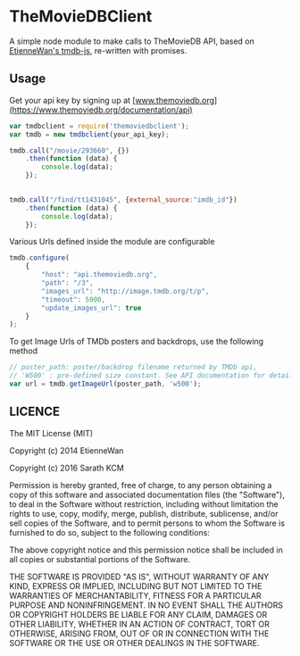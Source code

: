 TheMovieDBClient
=======

A simple node module to make calls to TheMovieDB API, based on [EtienneWan's tmdb-js](https://github.com/EtienneWan/tmdb-js), re-written with promises. 

Usage
-----------

Get your api key by signing up at [www.themoviedb.org](https://www.themoviedb.org/documentation/api)

```javascript
var tmdbclient = require('themoviedbclient');
var tmdb = new tmdbclient(your_api_key);

tmdb.call("/movie/293660", {})
    .then(function (data) {
        console.log(data);
    });
    

tmdb.call("/find/tt1431045", {external_source:"imdb_id"})
    .then(function (data) {
        console.log(data);
    }); 

```

Various Urls defined inside the module are configurable

```javascript
tmdb.configure(
    {
        "host": "api.themoviedb.org",
        "path": "/3",
        "images_url": "http://image.tmdb.org/t/p",
        "timeout": 5000,
        "update_images_url": true
    }
);

```

To get Image Urls of TMDb posters and backdrops, use the following method

```javascript
// poster_path: poster/backdrop filename returned by TMDb api,
// 'W500' : pre-defined size constant. See API documentation for details 
var url = tmdb.getImageUrl(poster_path, 'w500');
```

LICENCE
-----------
The MIT License (MIT)

Copyright (c) 2014 EtienneWan

Copyright (c) 2016 Sarath KCM

Permission is hereby granted, free of charge, to any person obtaining a copy
of this software and associated documentation files (the "Software"), to deal
in the Software without restriction, including without limitation the rights
to use, copy, modify, merge, publish, distribute, sublicense, and/or sell
copies of the Software, and to permit persons to whom the Software is
furnished to do so, subject to the following conditions:

The above copyright notice and this permission notice shall be included in all
copies or substantial portions of the Software.

THE SOFTWARE IS PROVIDED "AS IS", WITHOUT WARRANTY OF ANY KIND, EXPRESS OR
IMPLIED, INCLUDING BUT NOT LIMITED TO THE WARRANTIES OF MERCHANTABILITY,
FITNESS FOR A PARTICULAR PURPOSE AND NONINFRINGEMENT. IN NO EVENT SHALL THE
AUTHORS OR COPYRIGHT HOLDERS BE LIABLE FOR ANY CLAIM, DAMAGES OR OTHER
LIABILITY, WHETHER IN AN ACTION OF CONTRACT, TORT OR OTHERWISE, ARISING FROM,
OUT OF OR IN CONNECTION WITH THE SOFTWARE OR THE USE OR OTHER DEALINGS IN THE
SOFTWARE.
